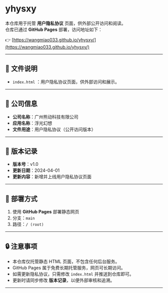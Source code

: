 # yhysxy

本仓库用于托管 **用户隐私协议** 页面，供外部公开访问和阅读。  
仓库已通过 **GitHub Pages** 部署，访问地址如下：  

👉 [https://wangmiao033.github.io/yhysxy/](https://wangmiao033.github.io/yhysxy/)

---

## 📄 文件说明
- `index.html` ：用户隐私协议页面，供外部访问和展示。  

---

## 🏢 公司信息
- **公司名称**：广州熊动科技有限公司  
- **应用名称**：浮光幻想  
- **文件用途**：用户隐私协议（公开访问版本）  

---

## 📌 版本记录
- **版本号**：v1.0  
- **更新日期**：2024-04-01  
- **更新内容**：新增并上线用户隐私协议页面  

---

## 🚀 部署方式
1. 使用 **GitHub Pages** 部署静态网页  
2. 分支：`main`  
3. 路径：`/ (root)`  

---

## 🔒 注意事项
- 本仓库仅托管静态 HTML 页面，不包含任何后台服务。  
- GitHub Pages 属于免费长期托管服务，网页可长期访问。  
- 如需更新隐私协议，只需修改 `index.html` 并推送到仓库即可。  
- 更新时请同步修改 **版本记录**，以便外部审核和追溯。  

---
